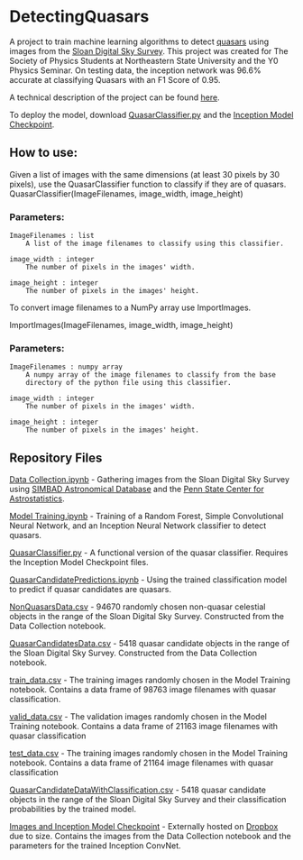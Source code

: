 # DetectingQuasars
A project to train machine learning algorithms to detect <a href="https://en.wikipedia.org/wiki/Quasar">quasars</a> using images from the <a href="http://www.sdss.org/">Sloan Digital Sky Survey</a>. This project was created for The Society of Physics Students at Northeastern State University and the Y0 Physics Seminar. On testing data, the inception network was 96.6% accurate at classifying Quasars with an F1 Score of 0.95.

A technical description of the project can be found <a href="https://www.dplessas.com/new-blog/2017/5/17/catching-quasars-with-neural-nets">here</a>.

To deploy the model, download <a href="https://github.com/LocalSymmetry/DetectingQuasars/blob/master/QuasarClassifier.py">QuasarClassifier.py</a> and the <a href="https://www.dropbox.com/sh/abig8qytnqrnsth/AAAUjNOwqA0M1S2EBzc7DURfa?dl=0">Inception Model Checkpoint</a>.

## How to use:
Given a list of images with the same dimensions (at least 30 pixels by 30 pixels), use the QuasarClassifier function to classify if they are of quasars.
  QuasarClassifier(ImageFilenames, image_width, image_height)
  
### Parameters:
    ImageFilenames : list
        A list of the image filenames to classify using this classifier.  

    image_width : integer
        The number of pixels in the images' width.

    image_height : integer        
        The number of pixels in the images' height.


To convert image filenames to a NumPy array use ImportImages.

  ImportImages(ImageFilenames, image_width, image_height)

### Parameters:
    ImageFilenames : numpy array
        A numpy array of the image filenames to classify from the base
        directory of the python file using this classifier.

    image_width : integer
        The number of pixels in the images' width.

    image_height : integer        
        The number of pixels in the images' height.

## Repository Files
<a href="https://github.com/LocalSymmetry/DetectingQuasars/blob/master/Data%20Collection.ipynb">Data Collection.ipynb</a> - Gathering images from the Sloan Digital Sky Survey using <a href="http://simbad.u-strasbg.fr/simbad/">SIMBAD Astronomical Database</a> and the <a href="http://astrostatistics.psu.edu/datasets/SDSS_quasar.html">Penn State Center for Astrostatistics</a>.

<a href="https://github.com/LocalSymmetry/DetectingQuasars/blob/master/Model%20Training.ipynb">Model Training.ipynb</a> - Training of a Random Forest, Simple Convolutional Neural Network, and an Inception Neural Network classifier to detect quasars.

<a href="https://github.com/LocalSymmetry/DetectingQuasars/blob/master/QuasarClassifier.py">QuasarClassifier.py</a> - A functional version of the quasar classifier. Requires the Inception Model Checkpoint files.

<a href="https://github.com/LocalSymmetry/DetectingQuasars/blob/master/QuasarCandidatePredictions.ipynb">QuasarCandidatePredictions.ipynb</a> - Using the trained classification model to predict if quasar candidates are quasars.

<a href="https://github.com/LocalSymmetry/DetectingQuasars/blob/master/NonQuasarsData.csv">NonQuasarsData.csv</a> - 94670 randomly chosen non-quasar celestial objects in the range of the Sloan Digital Sky Survey. Constructed from the Data Collection notebook. 

<a href="https://github.com/LocalSymmetry/DetectingQuasars/blob/master/QuasarCandidatesData.csv">QuasarCandidatesData.csv</a> - 5418 quasar candidate objects in the range of the Sloan Digital Sky Survey. Constructed from the Data Collection notebook. 

<a href="https://github.com/LocalSymmetry/DetectingQuasars/blob/master/train_data.csv">train_data.csv</a> - The training images randomly chosen in the Model Training notebook. Contains a data frame of 98763 image filenames with quasar classification. 

<a href="https://github.com/LocalSymmetry/DetectingQuasars/blob/master/valid_data.csv">valid_data.csv</a> - The validation images randomly chosen in the Model Training notebook. Contains a data frame of 21163 image filenames with quasar classification

<a href="https://github.com/LocalSymmetry/DetectingQuasars/blob/master/test_data.csv">test_data.csv</a> - The training images randomly chosen in the Model Training notebook. Contains a data frame of 21164 image filenames with quasar classification

<a href="https://github.com/LocalSymmetry/DetectingQuasars/blob/master/QuasarCandidateDataWithClassification.csv">QuasarCandidateDataWithClassification.csv</a> - 5418 quasar candidate objects in the range of the Sloan Digital Sky Survey and their classification probabilities by the trained model. 

<a href="https://www.dropbox.com/sh/abig8qytnqrnsth/AAAUjNOwqA0M1S2EBzc7DURfa?dl=0">Images and Inception Model Checkpoint</a> - Externally hosted on <a href="https://www.dropbox.com/">Dropbox</a> due to size. Contains the images from the Data Collection notebook and the parameters for the trained Inception ConvNet.

